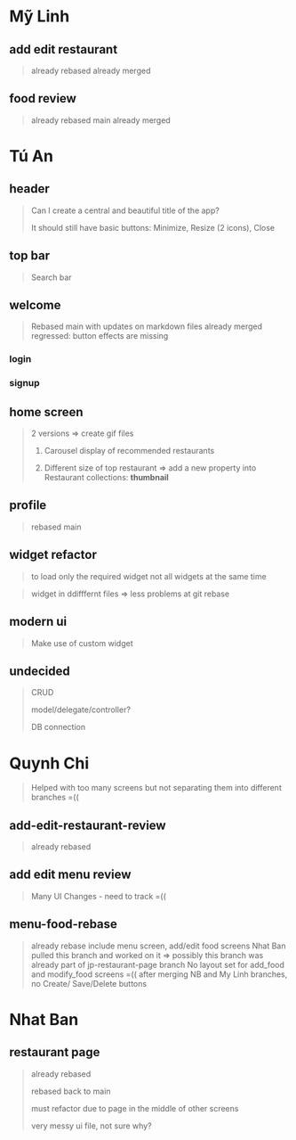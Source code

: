 # Mỹ Linh
## add edit restaurant
> already rebased
> already merged

## food review
> already rebased main
> already merged

# Tú An
## header
> Can I create a central and beautiful title of the app?
> 
> It should still have basic buttons: Minimize, Resize (2 icons), Close


## top bar
> Search bar


## welcome
> Rebased main with updates on markdown files
> already merged
> regressed: button effects are missing

### login
### signup

## home screen
> 2 versions => create gif files
> 
> 1. Carousel display of recommended restaurants 
> 
> 2. Different size of top restaurant => add a new property into Restaurant collections: **thumbnail**

## profile
> rebased main

## widget refactor
> to load only the required widget not all widgets at the same time

> widget in ddifffernt files => less problems at git rebase

## modern ui
> Make use of custom widget


## undecided
> CRUD
> 
> model/delegate/controller?
> 
> DB connection
> 

# Quynh Chi

> Helped with too many screens but not separating them into different branches =((

## add-edit-restaurant-review
> already rebased

## add edit menu review
> Many UI Changes - need to track =((


## menu-food-rebase
> already rebase
> include menu screen, add/edit food screens 
> Nhat Ban pulled this branch and worked on it => possibly this branch was already part of jp-restaurant-page branch
> No layout set for add_food and modify_food screens =((
> after merging NB and My Linh branches, no Create/ Save/Delete buttons

# Nhat Ban
## restaurant page
> already rebased 
> 
> rebased back to main
> 
> must refactor due to page in the middle of other screens
> 
> very messy ui file, not sure why?
